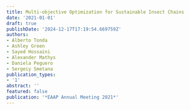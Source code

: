 ```yaml
---
title: Multi-objective Optimization for Sustainable Insect Chains
date: '2021-01-01'
draft: true
publishDate: '2024-12-17T17:19:54.669759Z'
authors:
- Alberto Tonda
- Ashley Green
- Sayed Hossaini
- Alexander Mathys
- Daniela Peguero
- Sergeiy Smetana
publication_types:
- '1'
abstract: ''
featured: false
publication: '*EAAP Annual Meeting 2021*'
---
```


